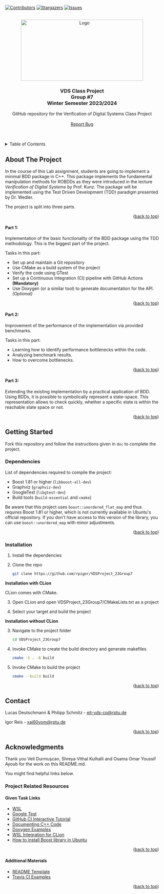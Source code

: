 <div id="top"></div>

<!-- PROJECT SHIELDS -->
[![Contributors][contributors-shield]][contributors-url]
[![Stargazers][stars-shield]][stars-url]
[![Issues][issues-shield]][issues-url]
<!--
[![MIT License][license-shield]][license-url]
[![LinkedIn][linkedin-shield]][linkedin-url]
-->

<!-- PROJECT LOGO -->
<br />
<div align="center">
  <a href="https://github.com/rpigor/VDSProject_23Group7">
    <img src="doc/figures/RPTU-Logo-RGB.png" alt="Logo" width="400" height="200">
  </a>
  <h3 align="center">
  VDS Class Project
  <br />
  Group #7
  <br />
  Winter Semester 2023/2024
  </h3>

  <p align="center">
    GitHub repository for the Verification of Digital Systems Class Project
    <br />
    <br />
    <a href="https://github.com/rpigor/VDSProject_23Group7/issues">Report Bug</a>
  </p>
</div>

<br />
<br />

<!-- TABLE OF CONTENTS -->
<details>
  <summary>Table of Contents</summary>
  <ol>
    <li>
      <a href="#about-the-project">About The Project</a>
    </li>
    <li>
      <a href="#getting-started">Getting Started</a>
      <ul>
        <li><a href="#dependencies">Dependencies</a></li>
        <li><a href="#installation">Installation</a></li>
      </ul>
    </li>
    <li><a href="#roadmap">Roadmap</a></li>
    <li><a href="#contact">Contact</a></li>
    <li><a href="#acknowledgments">Acknowledgments</a></li>
  </ol>
</details>

<!-- ABOUT THE PROJECT -->
## About The Project
In the course of this Lab assignment, students are going to implement a minimal BDD package in C++. This package implements the fundamental manipulation methods for ROBDDs as they were introduced in the lecture *Verification of Digital Systems* by Prof. Kunz. The package will be implemented using the Test Driven Development (TDD) paradigm presented by Dr. Wedler.

The project is split into three parts.
<p align="right">(<a href="#top">back to top</a>)</p>

#### Part 1:
Implementation of the basic functionality of the BDD package using the TDD methodology. This is the biggest part of the project.

Tasks in this part:
* Set up and maintain a Git repository
* Use CMake as a build system of the project
* Verify the code using GTest
* Set up a Continuous Integration (CI) pipeline with GitHub Actions **(Mandatory)**
* Use Doxygen (or a similar tool) to generate documentation for the API. _(Optional)_
<p align="right">(<a href="#top">back to top</a>)</p>

#### Part 2:
Improvement of the performance of the implementation via provided benchmarks.

Tasks in this part:
* Learning how to identify performance bottlenecks within the code.
* Analyzing benchmark results.
* How to overcome bottlenecks.
<p align="right">(<a href="#top">back to top</a>)</p>

#### Part 3:
Extending the existing implementation by a practical application of BDD. Using BDDs, it is possible to symbolically represent a state-space. This representation allows to check quickly, whether a specific state is within the reachable state space or not.

<p align="right">(<a href="#top">back to top</a>)</p>

<!-- GETTING STARTED -->
## Getting Started
Fork this repository and follow the instructions given in `doc` to complete the project.

### Dependencies
List of dependencies required to compile the project:

* Boost 1.81 or higher (`libboost-all-dev`)
* Graphviz (`graphviz-dev`)
* GoogleTest (`libgtest-dev`)
* Build tools (`build-essential` and `cmake`)

Be aware that this project uses `boost::unordered_flat_map` and thus requires Boost 1.81 or higher, which is not currently available in Ubuntu's official repository. If you don't have access to this version of the library, you can use `boost::unordered_map` with minor adjustments.

<p align="right">(<a href="#top">back to top</a>)</p>

### Installation
1. Install the dependencies

2. Clone the repo
   ```sh
   git clone https://github.com/rpigor/VDSProject_23Group7
   ```
**Installation with CLion**

CLion comes with CMake.

3. Open CLion and open VDSProject_23Group7/CMakeLists.txt as a project

4. Select your target and build the project

**Installation without CLion**

3. Navigate to the project folder
    ```sh
    cd VDSProject_23Group7
    ```
4. Invoke CMake to create the build directory and generate makefiles
    ```sh
    cmake -S . -B build
    ```
5. Invoke CMake to build the project
    ```sh
    cmake --build build
    ```

<p align="right">(<a href="#top">back to top</a>)</p>

<!-- ROADMAP
## Roadmap
#### Part-1
- [ ] TODO
- [X] DONE
<p align="right">(<a href="#top">back to top</a>)</p>

#### Part-2
- [ ] TODO
- [X] DONE
<p align="right">(<a href="#top">back to top</a>)</p>

#### Part-3
- [ ] TODO
- [X] DONE
<p align="right">(<a href="#top">back to top</a>)</p>
-->

<!-- CONTACT -->
## Contact

<!-- Your Name - [@your_twitter](https://twitter.com/your_username) - email@example.com -->
Lucas Deutschmann & Philipp Schmitz - eit-vds-cp@rptu.de

Igor Reis - xaj60vom@rptu.de

<p align="right">(<a href="#top">back to top</a>)</p>

<!-- ACKNOWLEDGMENTS -->
## Acknowledgments
Thank you Veli Durmuşcan, Shreya Vithal Kulhalli and Osama Omar Youssif Ayoub for the work on this README.md.

You might find helpful links below.

### Project Related Resources

#### Given Task Links
* [WSL](https://docs.microsoft.com/en-us/windows/wsl/install)
* [Google Test](https://github.com/google/googletest)
* [GitHub CI Interactive Tutorial](https://lab.github.com/githubtraining/github-actions:-hello-world)
* [Documenting C++ Code](https://developer.lsst.io/cpp/api-docs.html)
* [Doxygen Examples](https://www.doxygen.nl/results.html)
* [WSL Integration for CLion](https://www.jetbrains.com/help/clion/how-to-use-wsl-development-environment-in-product.html#wsl-tooclhain)
* [How to install Boost library in Ubuntu](https://stackoverflow.com/questions/12578499/how-to-install-boost-on-ubuntu)

<p align="right">(<a href="#top">back to top</a>)</p>

#### Additional Materials

* [README Template](https://github.com/othneildrew/Best-README-Template)
* [Travis CI Examples](https://github.com/deftio/travis-ci-cpp-example)

<p align="right">(<a href="#top">back to top</a>)</p>

<!-- MARKDOWN LINKS & IMAGES -->
<!-- https://www.markdownguide.org/basic-syntax/#reference-style-links -->
[contributors-shield]: https://img.shields.io/github/contributors/rpigor/VDSProject_23Group7.svg?style=for-the-badge
[contributors-url]: https://github.com/rpigor/VDSProject_23Group7/graphs/contributors
[forks-shield]: https://img.shields.io/github/forks/rpigor/VDSProject_23Group7.svg?style=for-the-badge
[forks-url]: https://github.com/rpigor/VDSProject_23Group7/network/members
[stars-shield]: https://img.shields.io/github/stars/rpigor/VDSProject_23Group7.svg?style=for-the-badge
[stars-url]: https://github.com/rpigor/VDSProject_23Group7/stargazers
[issues-shield]: https://img.shields.io/github/issues/rpigor/VDSProject_23Group7.svg?style=for-the-badge
[issues-url]: https://github.com/rpigor/VDSProject_23Group7/issues
<!--
[license-shield]: https://img.shields.io/github/license/othneildrew/Best-README-Template.svg?style=for-the-badge
[license-url]: https://github.com/othneildrew/Best-README-Template/blob/master/LICENSE.txt
[linkedin-shield]: https://img.shields.io/badge/-LinkedIn-black.svg?style=for-the-badge&logo=linkedin&colorB=555
[linkedin-url]: https://linkedin.com/in/othneildrew
[product-screenshot]: images/screenshot.png
-->
